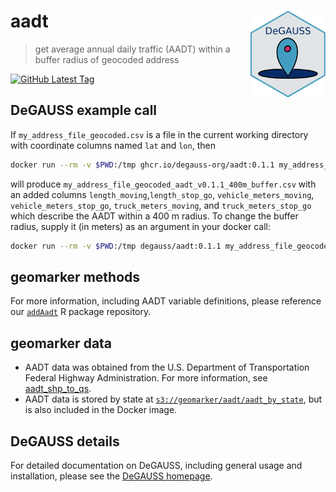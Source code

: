 # aadt <a href='https://degauss.org'><img src='https://github.com/degauss-org/degauss_template/raw/master/DeGAUSS_hex.png' align='right' height='138.5' /></a>

> get average annual daily traffic (AADT) within a buffer radius of geocoded address

[![GitHub Latest Tag](https://img.shields.io/github/v/tag/degauss-org/aadt)](https://github.com/degauss-org/aadt/releases)

## DeGAUSS example call

If `my_address_file_geocoded.csv` is a file in the current working directory with coordinate columns named `lat` and `lon`, then

```sh
docker run --rm -v $PWD:/tmp ghcr.io/degauss-org/aadt:0.1.1 my_address_file_geocoded.csv
```

will produce `my_address_file_geocoded_aadt_v0.1.1_400m_buffer.csv` with an added columns `length_moving`,`length_stop_go`, `vehicle_meters_moving`, `vehicle_meters_stop_go`, `truck_meters_moving`, and `truck_meters_stop_go` which describe the AADT within a 400 m radius. To change the buffer radius, supply it (in meters) as an argument in your docker call: 

```sh
docker run --rm -v $PWD:/tmp degauss/aadt:0.1.1 my_address_file_geocoded.csv 500
```

## geomarker methods

For more information, including AADT variable definitions, please reference our [`addAadt`](https://github.com/geomarker-io/addAadtData) R package repository.

## geomarker data

- AADT data was obtained from the U.S. Department of Transportation Federal Highway Administration. For more information, see [aadt_shp_to_qs](https://github.com/geomarker-io/aadt_shp_to_qs).
- AADT data is stored by state at [`s3://geomarker/aadt/aadt_by_state`](https://geomarker.s3.us-east-2.amazonaws.com/geomarker/aadt/aadt_by_state), but is also included in the Docker image.

## DeGAUSS details

For detailed documentation on DeGAUSS, including general usage and installation, please see the [DeGAUSS homepage](https://degauss.org).
